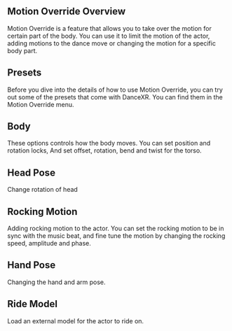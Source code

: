 ## Motion Override Overview
Motion Override is a feature that allows you to take over the motion for certain part of the body. You can use it to limit the motion of the actor, adding motions to the dance move or changing the motion for a specific body part.

## Presets
Before you dive into the details of how to use Motion Override, you can try out some of the presets that come with DanceXR. You can find them in the Motion Override menu.

## Body
These options controls how the body moves. You can set position and rotation locks, And set offset, rotation, bend and twist for the torso.

## Head Pose
Change rotation of head

## Rocking Motion
Adding rocking motion to the actor. You can set the rocking motion to be in sync with the music beat, and fine tune the motion by changing the rocking speed, amplitude and phase.

## Hand Pose
Changing the hand and arm pose. 

## Ride Model
Load an external model for the actor to ride on. 